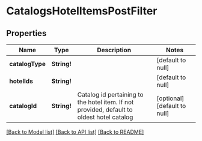# CatalogsHotelItemsPostFilter

## Properties
Name | Type | Description | Notes
------------ | ------------- | ------------- | -------------
**catalogType** | **String!** |  | [default to null]
**hotelIds** | **String!** |  | [default to null]
**catalogId** | **String!** | Catalog id pertaining to the hotel item. If not provided, default to oldest hotel catalog | [optional] [default to null]

[[Back to Model list]](../README.md#documentation-for-models) [[Back to API list]](../README.md#documentation-for-api-endpoints) [[Back to README]](../README.md)



